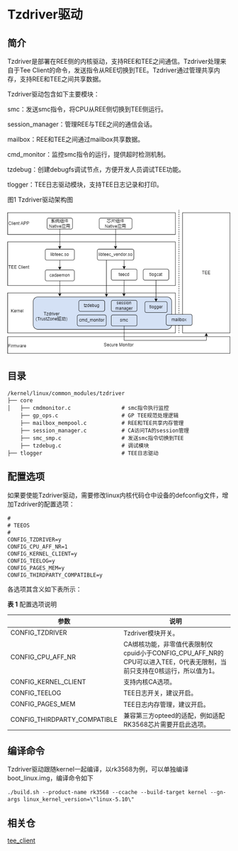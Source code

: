 # Tzdriver驱动

## 简介

Tzdriver是部署在REE侧的内核驱动，支持REE和TEE之间通信。Tzdriver处理来自于Tee Client的命令，发送指令从REE切换到TEE。Tzdriver通过管理共享内存，支持REE和TEE之间共享数据。

Tzdriver驱动包含如下主要模块：

smc：发送smc指令，将CPU从REE侧切换到TEE侧运行。

session_manager：管理REE与TEE之间的通信会话。

mailbox：REE和TEE之间通过mailbox共享数据。

cmd_monitor：监控smc指令的运行，提供超时检测机制。

tzdebug：创建debugfs调试节点，方便开发人员调试TEE功能。

tlogger：TEE日志驱动模块，支持TEE日志记录和打印。

图1 Tzdriver驱动架构图

![](figures/tzdriver.drawio.png)

## 目录

```
/kernel/linux/common_modules/tzdriver
├── core
│   ├── cmdmonitor.c                # smc指令执行监控
    ├── gp_ops.c                    # GP TEE规范处理逻辑
    ├── mailbox_mempool.c           # REE和TEE共享内存管理
    ├── session_manager.c           # CA访问TA的session管理
    ├── smc_smp.c                   # 发送smc指令切换到TEE
    ├── tzdebug.c                   # 调试模块
├── tlogger                         # TEE日志驱动
```

## 配置选项

如果要使能Tzdriver驱动，需要修改linux内核代码仓中设备的defconfig文件，增加Tzdriver的配置选项：

```
#
# TEEOS
#
CONFIG_TZDRIVER=y
CONFIG_CPU_AFF_NR=1
CONFIG_KERNEL_CLIENT=y
CONFIG_TEELOG=y
CONFIG_PAGES_MEM=y
CONFIG_THIRDPARTY_COMPATIBLE=y
```

各选项其含义如下表所示：

**表 1** 配置选项说明

| 参数                         | 说明                                                         |
| ---------------------------- | ------------------------------------------------------------ |
| CONFIG_TZDRIVER              | Tzdriver模块开关。                                             |
| CONFIG_CPU_AFF_NR            | CA绑核功能，非零值代表限制仅cpuid小于CONFIG_CPU_AFF_NR的CPU可以进入TEE，0代表无限制，当前只支持在0核运行，所以值为1。 |
| CONFIG_KERNEL_CLIENT         | 支持内核CA选项。                                               |
| CONFIG_TEELOG                | TEE日志开关，建议开启。                                    |
| CONFIG_PAGES_MEM             | TEE日志内存管理，建议开启。                                |
| CONFIG_THIRDPARTY_COMPATIBLE | 兼容第三方opteed的适配，例如适配RK3568芯片需要开启此选项。     |

## 编译命令

Tzdriver驱动跟随kernel一起编译，以rk3568为例，可以单独编译boot_linux.img，编译命令如下

```
./build.sh --product-name rk3568 --ccache --build-target kernel --gn-args linux_kernel_version=\"linux-5.10\"
```

## 相关仓

[tee_client](https://gitee.com/openharmony/tee_tee_client)
